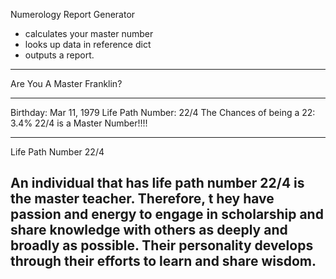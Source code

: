 Numerology Report Generator

- calculates your master number
- looks up data in reference dict
- outputs a report. 


--------------------------------------------------
Are You A Master Franklin?
************************
Birthday: Mar 11, 1979
Life Path Number: 22/4
The Chances of being a 22: 3.4%
22/4 is a Master Number!!!!

--------------------------------------------------
Life Path Number 22/4 

An individual that has life path number 22/4 is the master teacher. Therefore, t
hey have passion and energy to engage in scholarship and share knowledge with 
others as deeply and broadly as possible. Their personality develops through their
efforts to learn and share wisdom.
--------------------------------------------------
